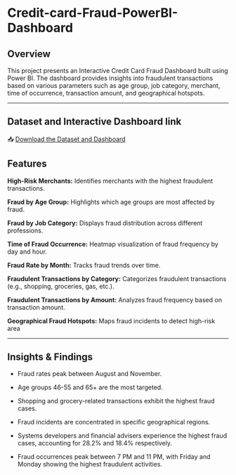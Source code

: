 # Credit-card-Fraud-PowerBI-Dashboard

## Overview

This project presents an Interactive Credit Card Fraud Dashboard built using Power BI. The dashboard provides insights into fraudulent transactions based on various parameters such as age group, job category, merchant, time of occurrence, transaction amount, and geographical hotspots.


---
## Dataset and Interactive Dashboard link
📥 [Download the Dataset and Dashboard](https://drive.google.com/drive/folders/1nu5ZM-3XKhu86BhUZqjBR98h_CsPC3qu?usp=drive_link)

## Features

**High-Risk Merchants:** Identifies merchants with the highest fraudulent transactions.

**Fraud by Age Group:** Highlights which age groups are most affected by fraud.

**Fraud by Job Category:** Displays fraud distribution across different professions.

**Time of Fraud Occurrence:** Heatmap visualization of fraud frequency by day and hour.

**Fraud Rate by Month:** Tracks fraud trends over time.

**Fraudulent Transactions by Category:** Categorizes fraudulent transactions (e.g., shopping, groceries, gas, etc.).

**Fraudulent Transactions by Amount:** Analyzes fraud frequency based on transaction amount.

**Geographical Fraud Hotspots:** Maps fraud incidents to detect high-risk area


---
## Insights & Findings

- Fraud rates peak between August and November.

- Age groups 46-55 and 65+ are the most targeted.

- Shopping and grocery-related transactions exhibit the highest fraud cases.

- Fraud incidents are concentrated in specific geographical regions.

- Systems developers and financial advisers experience the highest fraud cases, accounting for 28.2% and 18.4% respectively.

- Fraud occurrences peak between 7 PM and 11 PM, with Friday and Monday showing the highest fraudulent activities.
